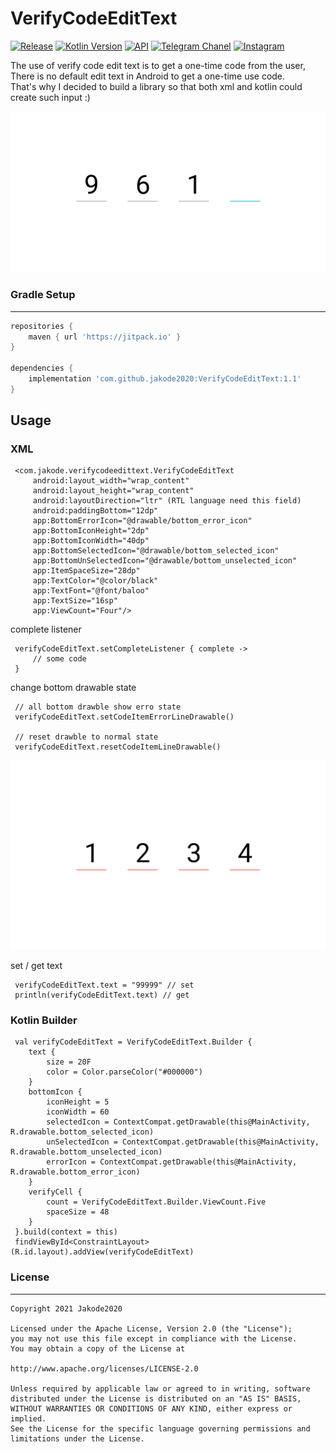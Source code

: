# VerifyCodeEditText

[![Release](https://img.shields.io/github/release/jakode2020/VerifyCodeEditText.svg?style=flat)](https://jitpack.io/#jakode2020/VerifyCodeEditText)
[![Kotlin Version](https://img.shields.io/badge/kotlin-1.4.30-ff8a0d.svg)](https://kotlinlang.org)
[![API](https://img.shields.io/badge/API-17%2B-brightgreen.svg?style=flat)](https://android-arsenal.com/api?level=17)
[![Telegram Chanel](https://img.shields.io/badge/Telegram-@jakode2020-0373fc.svg?style=flat)](http://t.me/jakode2020)
[![Instagram](https://img.shields.io/badge/Instagram-@jakode2020-ff12d7.svg?style=flat)](http://www.instagram.com/jakode2020?r=nametag)

The use of verify code edit text is to get a one-time code from the user,
There is no default edit text in Android to get a one-time use code.<br>
That's why I decided to build a library so that both xml and kotlin could create such input :)

![alt text][1]

### Gradle Setup

***
```gradle
repositories {
    maven { url 'https://jitpack.io' }
}

dependencies {
    implementation 'com.github.jakode2020:VerifyCodeEditText:1.1'
}
```

## Usage

### XML

```
 <com.jakode.verifycodeedittext.VerifyCodeEditText
     android:layout_width="wrap_content"
     android:layout_height="wrap_content"
     android:layoutDirection="ltr" (RTL language need this field)
     android:paddingBottom="12dp"
     app:BottomErrorIcon="@drawable/bottom_error_icon"
     app:BottomIconHeight="2dp"
     app:BottomIconWidth="40dp"
     app:BottomSelectedIcon="@drawable/bottom_selected_icon"
     app:BottomUnSelectedIcon="@drawable/bottom_unselected_icon"
     app:ItemSpaceSize="28dp"
     app:TextColor="@color/black"
     app:TextFont="@font/baloo"
     app:TextSize="16sp"
     app:ViewCount="Four"/>
```
complete listener
```
 verifyCodeEditText.setCompleteListener { complete ->
     // some code
 }
```
change bottom drawable state
```
 // all bottom drawble show erro state
 verifyCodeEditText.setCodeItemErrorLineDrawable()
 
 // reset drawble to normal state
 verifyCodeEditText.resetCodeItemLineDrawable()
```

![alt text][2]

set / get text
```
 verifyCodeEditText.text = "99999" // set
 println(verifyCodeEditText.text) // get
```

### Kotlin Builder
```
 val verifyCodeEditText = VerifyCodeEditText.Builder {
    text {
        size = 20F
        color = Color.parseColor("#000000")
    }
    bottomIcon {
        iconHeight = 5
        iconWidth = 60
        selectedIcon = ContextCompat.getDrawable(this@MainActivity, R.drawable.bottom_selected_icon)
        unSelectedIcon = ContextCompat.getDrawable(this@MainActivity, R.drawable.bottom_unselected_icon)
        errorIcon = ContextCompat.getDrawable(this@MainActivity, R.drawable.bottom_error_icon)
    }
    verifyCell {
        count = VerifyCodeEditText.Builder.ViewCount.Five
        spaceSize = 48
    }
 }.build(context = this)
 findViewById<ConstraintLayout>(R.id.layout).addView(verifyCodeEditText)
```

### License
***
```
Copyright 2021 Jakode2020 

Licensed under the Apache License, Version 2.0 (the "License");
you may not use this file except in compliance with the License.
You may obtain a copy of the License at

http://www.apache.org/licenses/LICENSE-2.0

Unless required by applicable law or agreed to in writing, software
distributed under the License is distributed on an "AS IS" BASIS,
WITHOUT WARRANTIES OR CONDITIONS OF ANY KIND, either express or implied.
See the License for the specific language governing permissions and
limitations under the License.
```

[1]: ./art/Screenshot.png
[2]: ./art/ScreenshotError.png
